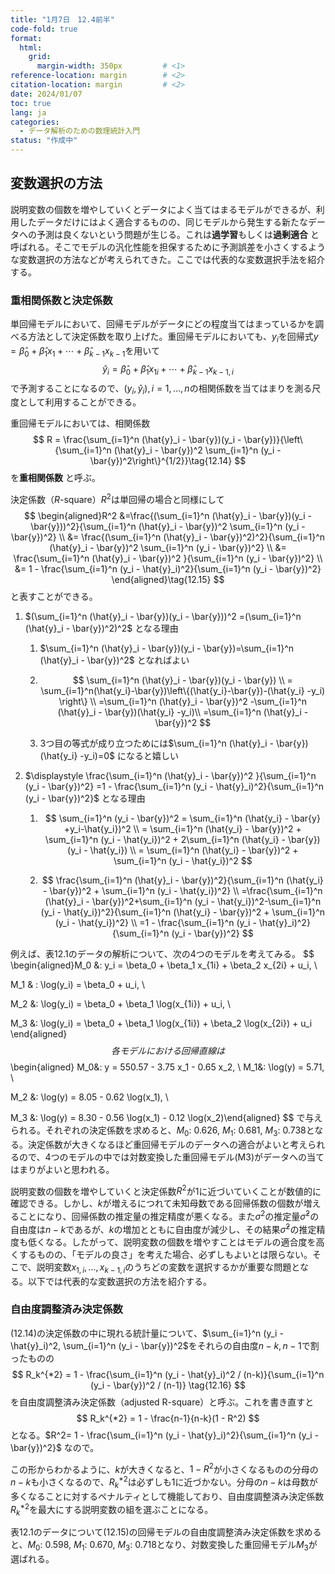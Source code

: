 ```yaml
---
title: "1月7日　12.4前半"
code-fold: true
format:
  html:
    grid:
      margin-width: 350px         # <1>
reference-location: margin        # <2>
citation-location: margin         # <2>
date: 2024/01/07
toc: true
lang: ja
categories:
  - データ解析のための数理統計入門
status: "作成中"
---
```


##  変数選択の方法

説明変数の個数を増やしていくとデータによく当てはまるモデルができるが、利用したデータだけにはよく適合するものの、同じモデルから発生する新たなデータへの予測は良くないという問題が生じる。これは**過学習**もしくは**過剰適合** と呼ばれる。そこでモデルの汎化性能を担保するために予測誤差を小さくするような変数選択の方法などが考えられてきた。ここでは代表的な変数選択手法を紹介する。

### 重相関係数と決定係数

単回帰モデルにおいて、回帰モデルがデータにどの程度当てはまっているかを調べる方法として決定係数を取り上げた。重回帰モデルにおいても、$y_i$を回帰式$y = \hat{\beta}_0 + \hat{\beta}_1 x_{1} + \cdots + \hat{\beta}_{k-1} x_{k-1}$を用いて
$$
\hat{y}_i = \hat{\beta}_0 + \hat{\beta}_1 x_{1i} + \cdots + \hat{\beta}_{k-1} x_{k-1,i}
$$
で予測することになるので、$(y_i, \hat{y}_i), \, i = 1, \dots, n$の相関係数を当てはまりを測る尺度として利用することができる。

重回帰モデルにおいては、相関係数
$$
R = \frac{\sum_{i=1}^n (\hat{y}_i - \bar{y})(y_i - \bar{y})}{\left\{\sum_{i=1}^n (\hat{y}_i - \bar{y})^2 \sum_{i=1}^n (y_i - \bar{y})^2\right\}^{1/2}}\tag{12.14}
$$
を**重相関係数** と呼ぶ。

決定係数（$R$-square）$R^2$は単回帰の場合と同様にして
$$
\begin{aligned}R^2 &=\frac{(\sum_{i=1}^n (\hat{y}_i - \bar{y})(y_i - \bar{y}))^2}{\sum_{i=1}^n (\hat{y}_i - \bar{y})^2 \sum_{i=1}^n (y_i - \bar{y})^2} \\
&= \frac{(\sum_{i=1}^n (\hat{y}_i - \bar{y})^2)^2}{\sum_{i=1}^n (\hat{y}_i - \bar{y})^2 \sum_{i=1}^n (y_i - \bar{y})^2}  \\
&= \frac{\sum_{i=1}^n (\hat{y}_i - \bar{y})^2 }{\sum_{i=1}^n (y_i - \bar{y})^2} \\
&= 1 - \frac{\sum_{i=1}^n (y_i - \hat{y}_i)^2}{\sum_{i=1}^n (y_i - \bar{y})^2} \end{aligned}\tag{12.15}
$$
と表すことができる。

1. $(\sum_{i=1}^n (\hat{y}_i - \bar{y})(y_i - \bar{y}))^2 =(\sum_{i=1}^n (\hat{y}_i - \bar{y})^2)^2$ となる理由

   1. $\sum_{i=1}^n (\hat{y}_i - \bar{y})(y_i - \bar{y})=\sum_{i=1}^n (\hat{y}_i - \bar{y})^2$ となればよい

   2. $$
      \sum_{i=1}^n (\hat{y}_i - \bar{y})(y_i - \bar{y}) \\
      = \sum_{i=1}^n(\hat{y_i}-\bar{y})\left\{(\hat{y_i}-\bar{y})-(\hat{y_i} -y_i) \right\} \\
      =\sum_{i=1}^n (\hat{y}_i - \bar{y})^2 -\sum_{i=1}^n (\hat{y}_i - \bar{y})(\hat{y_i} -y_i)\\
      =\sum_{i=1}^n (\hat{y}_i - \bar{y})^2
      $$

   3. 3つ目の等式が成り立つためには$\sum_{i=1}^n (\hat{y}_i - \bar{y})(\hat{y_i} -y_i)=0$ になると嬉しい

2. $\displaystyle \frac{\sum_{i=1}^n (\hat{y}_i - \bar{y})^2 }{\sum_{i=1}^n (y_i - \bar{y})^2} =1 - \frac{\sum_{i=1}^n (y_i - \hat{y}_i)^2}{\sum_{i=1}^n (y_i - \bar{y})^2}$ となる理由

   1. $$
      \sum_{i=1}^n (y_i - \bar{y})^2  = \sum_{i=1}^n (\hat{y_i} - \bar{y} +y_i-\hat{y_i})^2 \\
      = \sum_{i=1}^n (\hat{y_i} - \bar{y})^2  + \sum_{i=1}^n (y_i - \hat{y_i})^2 + 2\sum_{i=1}^n (\hat{y_i} - \bar{y})(y_i - \hat{y_i}) \\
      = \sum_{i=1}^n (\hat{y_i} - \bar{y})^2  + \sum_{i=1}^n (y_i - \hat{y_i})^2
      $$

   2. $$
      \frac{\sum_{i=1}^n (\hat{y}_i - \bar{y})^2}{\sum_{i=1}^n (\hat{y_i} - \bar{y})^2  + \sum_{i=1}^n (y_i - \hat{y_i})^2} \\
      =\frac{\sum_{i=1}^n (\hat{y}_i - \bar{y})^2+\sum_{i=1}^n (y_i - \hat{y_i})^2-\sum_{i=1}^n (y_i - \hat{y_i})^2}{\sum_{i=1}^n (\hat{y_i} - \bar{y})^2  + \sum_{i=1}^n (y_i - \hat{y_i})^2} \\
      =1 - \frac{\sum_{i=1}^n (y_i - \hat{y}_i)^2}{\sum_{i=1}^n (y_i - \bar{y})^2}
      $$




例えば、表12.1のデータの解析について、次の4つのモデルを考えてみる。
$$
\begin{aligned}M_0  &: y_i = \beta_0 + \beta_1 x_{1i} + \beta_2 x_{2i} + u_i, \\

M_1 & : \log(y_i) = \beta_0 + u_i, \\

M_2  &: \log(y_i) = \beta_0 + \beta_1 \log(x_{1i}) + u_i, \\

M_3  &: \log(y_i) = \beta_0 + \beta_1 \log(x_{1i}) + \beta_2 \log(x_{2i}) + u_i \end{aligned}
$$
各モデルにおける回帰直線は
$$
\begin{aligned}
M_0&:  y = 550.57 - 3.75 x_1 - 0.65 x_2,  \\
M_1&:  \log(y) = 5.71, \\

M_2 &: \log(y) = 8.05 - 0.62 \log(x_1), \\

M_3 &: \log(y) = 8.30 - 0.56 \log(x_1) - 0.12 \log(x_2)\end{aligned}
$$
で与えられる。それぞれの決定係数を求めると、$M_0$: 0.626, $M_1$: 0.681, $M_3$: 0.738となる。決定係数が大きくなるほど重回帰モデルのデータへの適合がよいと考えられるので、4つのモデルの中では対数変換した重回帰モデル(M3)がデータへの当てはまりがよいと思われる。

説明変数の個数を増やしていくと決定係数$R^2$が1に近づいていくことが数値的に確認できる。しかし、$k$が増えるにつれて未知母数である回帰係数の個数が増えることになり、回帰係数の推定量の推定精度が悪くなる。また$\sigma^2$の推定量$\hat{\sigma}^2$の自由度は$n-k$であるが、$k$の増加とともに自由度が減少し、その結果$\hat{\sigma}^2$の推定精度も低くなる。したがって、説明変数の個数を増やすことはモデルの適合度を高くするものの、「モデルの良さ」を考えた場合、必ずしもよいとは限らない。そこで、説明変数$x_{1,i}, \dots, x_{k-1,i}$のうちどの変数を選択するかが重要な問題となる。以下では代表的な変数選択の方法を紹介する。

### 自由度調整済み決定係数

(12.14)の決定係数の中に現れる統計量について、$\sum_{i=1}^n (y_i - \hat{y}_i)^2, \sum_{i=1}^n (y_i - \bar{y})^2$をそれらの自由度$n-k, n-1$で割ったものの
$$
R_k^{*2} = 1 - \frac{\sum_{i=1}^n (y_i - \hat{y}_i)^2 / (n-k)}{\sum_{i=1}^n (y_i - \bar{y})^2 / (n-1)} \tag{12.16}
$$
を自由度調整済み決定係数（adjusted R-square）と呼ぶ。これを書き直すと
$$
R_k^{*2} = 1 - \frac{n-1}{n-k}(1 - R^2)
$$
となる。$R^2= 1 - \frac{\sum_{i=1}^n (y_i - \hat{y}_i)^2}{\sum_{i=1}^n (y_i - \bar{y})^2}$ なので。

この形からわかるように、$k$が大きくなると、$1-R^2$が小さくなるものの分母の$n-k$も小さくなるので、$R_k^{*2}$は必ずしも1に近づかない。分母の$n-k$は母数が多くなることに対するペナルティとして機能しており、自由度調整済み決定係数$R_k^{*2}$を最大にする説明変数の組を選ぶことになる。

表12.1のデータについて(12.15)の回帰モデルの自由度調整済み決定係数を求めると、$M_0$: 0.598, $M_1$: 0.670, $M_3$: 0.718となり、対数変換した重回帰モデル$M_3$が選ばれる。
